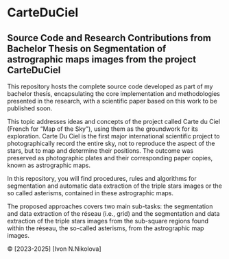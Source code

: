 # CarteDuCiel
## Source Code and Research Contributions from Bachelor Thesis on Segmentation of astrographic maps images from the project CarteDuCiel

This repository hosts the complete source code developed as part of my bachelor thesis, 
encapsulating the core implementation and methodologies presented in the research, 
with a scientific paper based on this work to be published soon.

This topic addresses ideas and concepts of the project called Carte du Ciel (French for “Map of the Sky”), 
using them as the groundwork for its exploration.
Carte Du Ciel is the first major international scientific project to photographically record the entire sky, 
not to reproduce the aspect of the stars, but to map and determine their positions.
The outcome was preserved as photographic plates and their corresponding paper copies, known as astrographic maps.

In this repository, you will find procedures, rules and algorithms for segmentation and automatic data extraction
of the triple stars images or the so called asterisms, contained in these astrographic maps. 

The proposed approaches covers two main sub-tasks: the segmentation and data extraction of the réseau (i.e., grid)
and the segmentation and data extraction of the triple stars images from the sub-square regions found within the réseau, the so-called asterisms, from the astrographic map images.

© [2023-2025] [Ivon N.Nikolova]
